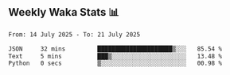 ## Weekly Waka Stats 📊
<!--START_SECTION:waka-->

```txt
From: 14 July 2025 - To: 21 July 2025

JSON     32 mins         █████████████████████▒░░░   85.54 %
Text     5 mins          ███▒░░░░░░░░░░░░░░░░░░░░░   13.48 %
Python   0 secs          ▒░░░░░░░░░░░░░░░░░░░░░░░░   00.98 %
```

<!--END_SECTION:waka-->

<!--

Here are some ideas to get you started:

- 🔭 I’m currently working on (way to add branches committed on)
- 🌱 I’m currently learning Web Frameworks and Machine Learning! (Lisp, JS (react & angular), Python, and __)
- 💬 Ask me about ...
- 📫 How to reach me: 
- 😄 Pronouns: He/Him/His
- ⚡ Fun fact: ...

that-recsys-lab
-->
